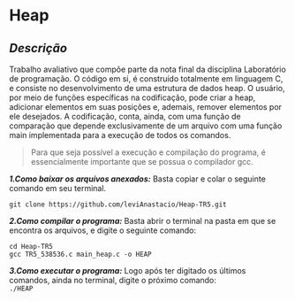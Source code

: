 # Heap

## *Descrição*
  Trabalho avaliativo que compõe parte da nota final da disciplina Laboratório de programação.
  O código em si, é construído totalmente em linguagem C, e consiste no desenvolvimento de uma estrutura de dados 
  heap. O usuário, por meio de funções específicas na codificação, pode criar 
  a heap, adicionar elementos em suas posições e, ademais, remover elementos por ele desejados. A
  codificação, conta, ainda, com uma função de comparação que depende exclusivamente de um arquivo
  com uma função main implementada para a execução de todos os comandos.
  
  >Para que seja possível a execução e compilação do programa, é essencialmente importante que se
  possua o compilador gcc.
  
  ***1.Como baixar os arquivos anexados:***
     Basta copiar e colar o seguinte comando em seu terminal.
  ```
  git clone https://github.com/leviAnastacio/Heap-TR5.git
  ```
***2.Como compilar o programa:*** 
  Basta abrir o terminal na pasta em que se encontra os arquivos, e digite o seguinte comando:
  ```
  cd Heap-TR5
  gcc TR5_538536.c main_heap.c -o HEAP
  ```
  ***3.Como executar o programa:***
    Logo após ter digitado os últimos comandos, ainda no terminal, digite o próximo comando:  
    ```
    ./HEAP   
    ```
